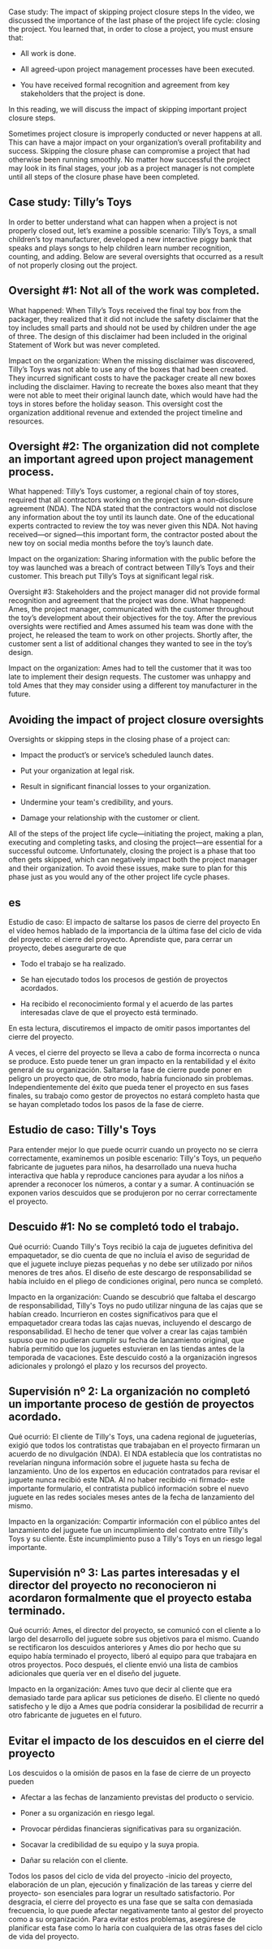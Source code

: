 Case study: The impact of skipping project closure steps
In the video, we discussed the importance of the last phase of the project life cycle: closing the project. You learned that, in order to close a project, you must ensure that:

- All work is done.

- All agreed-upon project management processes have been executed.

- You have received formal recognition and agreement from key stakeholders that the project is done.

In this reading, we will discuss the impact of skipping important project closure steps. 

Sometimes project closure is improperly conducted or never happens at all. This can have a major impact on your organization’s overall profitability and success. Skipping the closure phase can compromise a project that had otherwise been running smoothly. No matter how successful the project may look in its final stages, your job as a project manager is not complete until all steps of the closure phase have been completed.

## Case study: Tilly’s Toys
In order to better understand what can happen when a project is not properly closed out, let’s examine a possible scenario: Tilly’s Toys, a small children’s toy manufacturer, developed a new interactive piggy bank that speaks and plays songs to help children learn number recognition, counting, and adding. Below are several oversights that occurred as a result of not properly closing out the project.

## Oversight #1: Not all of the work was completed.
What happened: When Tilly’s Toys received the final toy box from the packager, they realized that it did not include the safety disclaimer that the toy includes small parts and should not be used by children under the age of three. The design of this disclaimer had been included in the original Statement of Work but was never completed. 

Impact on the organization: When the missing disclaimer was discovered, Tilly’s Toys was not able to use any of the boxes that had been created. They incurred significant costs to have the packager create all new boxes including the disclaimer. Having to recreate the boxes also meant that they were not able to meet their original launch date, which would have had the toys in stores before the holiday season. This oversight cost the organization additional revenue and extended the project timeline and resources.

## Oversight #2: The organization did not complete an important agreed upon project management process. 
What happened: Tilly’s Toys customer, a regional chain of toy stores, required that all contractors working on the project sign a non-disclosure agreement (NDA). The NDA stated that the contractors would not disclose any information about the toy until its launch date. One of the educational experts contracted to review the toy was never given this NDA. Not having received—or signed—this important form, the contractor posted about the new toy on social media months before the toy’s launch date.

Impact on the organization: Sharing information with the public before the toy was launched was a breach of contract between Tilly’s Toys and their customer. This breach put Tilly’s Toys at significant legal risk.

Oversight #3: Stakeholders and the project manager did not provide formal recognition and agreement that the project was done.
What happened: Ames, the project manager, communicated with the customer throughout the toy’s development about their objectives for the toy. After the previous oversights were rectified and Ames assumed his team was done with the project, he released the team to work on other projects. Shortly after, the customer sent a list of additional changes they wanted to see in the toy’s design.

Impact on the organization: Ames had to tell the customer that it was too late to implement their design requests. The customer was unhappy and told Ames that they may consider using a different toy manufacturer in the future.

## Avoiding the impact of project closure oversights
 Oversights or skipping steps in the closing phase of a project can:

- Impact the product’s or service’s scheduled launch dates.

- Put your organization at legal risk.

- Result in significant financial losses to your organization.

- Undermine your team's credibility, and yours.

- Damage your relationship with the customer or client.

All of the steps of the project life cycle—initiating the project, making a plan, executing and completing tasks, and closing the project—are essential for a successful outcome. Unfortunately, closing the project is a phase that too often gets skipped, which can negatively impact both the project manager and their organization. To avoid these issues, make sure to plan for this phase just as you would any of the other project life cycle phases.

## es 
Estudio de caso: El impacto de saltarse los pasos de cierre del proyecto
En el vídeo hemos hablado de la importancia de la última fase del ciclo de vida del proyecto: el cierre del proyecto. Aprendiste que, para cerrar un proyecto, debes asegurarte de que

- Todo el trabajo se ha realizado.

- Se han ejecutado todos los procesos de gestión de proyectos acordados.

- Ha recibido el reconocimiento formal y el acuerdo de las partes interesadas clave de que el proyecto está terminado.

En esta lectura, discutiremos el impacto de omitir pasos importantes del cierre del proyecto. 

A veces, el cierre del proyecto se lleva a cabo de forma incorrecta o nunca se produce. Esto puede tener un gran impacto en la rentabilidad y el éxito general de su organización. Saltarse la fase de cierre puede poner en peligro un proyecto que, de otro modo, habría funcionado sin problemas. Independientemente del éxito que pueda tener el proyecto en sus fases finales, su trabajo como gestor de proyectos no estará completo hasta que se hayan completado todos los pasos de la fase de cierre.

## Estudio de caso: Tilly's Toys
Para entender mejor lo que puede ocurrir cuando un proyecto no se cierra correctamente, examinemos un posible escenario: Tilly's Toys, un pequeño fabricante de juguetes para niños, ha desarrollado una nueva hucha interactiva que habla y reproduce canciones para ayudar a los niños a aprender a reconocer los números, a contar y a sumar. A continuación se exponen varios descuidos que se produjeron por no cerrar correctamente el proyecto.

## Descuido #1: No se completó todo el trabajo.
Qué ocurrió: Cuando Tilly's Toys recibió la caja de juguetes definitiva del empaquetador, se dio cuenta de que no incluía el aviso de seguridad de que el juguete incluye piezas pequeñas y no debe ser utilizado por niños menores de tres años. El diseño de este descargo de responsabilidad se había incluido en el pliego de condiciones original, pero nunca se completó. 

Impacto en la organización: Cuando se descubrió que faltaba el descargo de responsabilidad, Tilly's Toys no pudo utilizar ninguna de las cajas que se habían creado. Incurrieron en costes significativos para que el empaquetador creara todas las cajas nuevas, incluyendo el descargo de responsabilidad. El hecho de tener que volver a crear las cajas también supuso que no pudieran cumplir su fecha de lanzamiento original, que habría permitido que los juguetes estuvieran en las tiendas antes de la temporada de vacaciones. Este descuido costó a la organización ingresos adicionales y prolongó el plazo y los recursos del proyecto.

## Supervisión nº 2: La organización no completó un importante proceso de gestión de proyectos acordado. 
Qué ocurrió: El cliente de Tilly's Toys, una cadena regional de jugueterías, exigió que todos los contratistas que trabajaban en el proyecto firmaran un acuerdo de no divulgación (NDA). El NDA establecía que los contratistas no revelarían ninguna información sobre el juguete hasta su fecha de lanzamiento. Uno de los expertos en educación contratados para revisar el juguete nunca recibió este NDA. Al no haber recibido -ni firmado- este importante formulario, el contratista publicó información sobre el nuevo juguete en las redes sociales meses antes de la fecha de lanzamiento del mismo.

Impacto en la organización: Compartir información con el público antes del lanzamiento del juguete fue un incumplimiento del contrato entre Tilly's Toys y su cliente. Este incumplimiento puso a Tilly's Toys en un riesgo legal importante.

## Supervisión nº 3: Las partes interesadas y el director del proyecto no reconocieron ni acordaron formalmente que el proyecto estaba terminado.
Qué ocurrió: Ames, el director del proyecto, se comunicó con el cliente a lo largo del desarrollo del juguete sobre sus objetivos para el mismo. Cuando se rectificaron los descuidos anteriores y Ames dio por hecho que su equipo había terminado el proyecto, liberó al equipo para que trabajara en otros proyectos. Poco después, el cliente envió una lista de cambios adicionales que quería ver en el diseño del juguete.

Impacto en la organización: Ames tuvo que decir al cliente que era demasiado tarde para aplicar sus peticiones de diseño. El cliente no quedó satisfecho y le dijo a Ames que podría considerar la posibilidad de recurrir a otro fabricante de juguetes en el futuro.

## Evitar el impacto de los descuidos en el cierre del proyecto
 Los descuidos o la omisión de pasos en la fase de cierre de un proyecto pueden

- Afectar a las fechas de lanzamiento previstas del producto o servicio.

- Poner a su organización en riesgo legal.

- Provocar pérdidas financieras significativas para su organización.

- Socavar la credibilidad de su equipo y la suya propia.

- Dañar su relación con el cliente.

Todos los pasos del ciclo de vida del proyecto -inicio del proyecto, elaboración de un plan, ejecución y finalización de las tareas y cierre del proyecto- son esenciales para lograr un resultado satisfactorio. Por desgracia, el cierre del proyecto es una fase que se salta con demasiada frecuencia, lo que puede afectar negativamente tanto al gestor del proyecto como a su organización. Para evitar estos problemas, asegúrese de planificar esta fase como lo haría con cualquiera de las otras fases del ciclo de vida del proyecto.